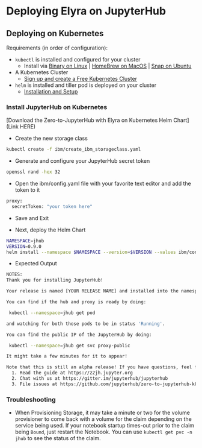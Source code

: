 <!--
{% comment %}
Copyright 2018-2020 IBM Corporation

Licensed under the Apache License, Version 2.0 (the "License");
you may not use this file except in compliance with the License.
You may obtain a copy of the License at

http://www.apache.org/licenses/LICENSE-2.0

Unless required by applicable law or agreed to in writing, software
distributed under the License is distributed on an "AS IS" BASIS,
WITHOUT WARRANTIES OR CONDITIONS OF ANY KIND, either express or implied.
See the License for the specific language governing permissions and
limitations under the License.
{% endcomment %}
-->
# Deploying Elyra on JupyterHub 

   
## Deploying on Kubernetes 

Requirements (in order of configuration):
- `kubectl` is installed and configured for your cluster
    - Install via [Binary on Linux](https://kubernetes.io/docs/tasks/tools/install-kubectl/#install-kubectl-binary-with-curl-on-linux)
                | [HomeBrew on MacOS](https://kubernetes.io/docs/tasks/tools/install-kubectl/#install-using-other-package-management)
                | [Snap on Ubuntu](https://kubernetes.io/docs/tasks/tools/install-kubectl/#install-using-other-package-management)
- A Kubernetes Cluster
    - [Sign up and create a Free Kubernetes Cluster](https://cloud.ibm.com/docs/containers?topic=containers-getting-started#clusters_gs)
- `helm` is installed and tiller pod is deployed on your cluster
    - [Installation and Setup](https://zero-to-jupyterhub.readthedocs.io/en/latest/setup-jupyterhub/setup-helm.html)

### Install JupyterHub on Kubernetes

[Download the Zero-to-JupyterHub with Elyra on Kubernetes Helm Chart](Link HERE)

- Create the new storage class
```bash 
kubectl create -f ibm/create_ibm_storageclass.yaml
```

- Generate and configure your JupyterHub secret token
```bash
openssl rand -hex 32
```
- Open the ibm/config.yaml file with your favorite text editor and add the token to it
```bash
proxy:
  secretToken: "your token here"
```
- Save and Exit

- Next, deploy the Helm Chart 
```bash
NAMESPACE=jhub
VERSION=0.9.0
helm install --namespace $NAMESPACE --version=$VERSION --values ibm/config.yaml .
``` 

- Expected Output
```bash
NOTES:
Thank you for installing JupyterHub!

Your release is named [YOUR RELEASE NAME] and installed into the namespace jhub.

You can find if the hub and proxy is ready by doing:

 kubectl --namespace=jhub get pod

and watching for both those pods to be in status 'Running'.

You can find the public IP of the JupyterHub by doing:

 kubectl --namespace=jhub get svc proxy-public

It might take a few minutes for it to appear!

Note that this is still an alpha release! If you have questions, feel free to
  1. Read the guide at https://z2jh.jupyter.org
  2. Chat with us at https://gitter.im/jupyterhub/jupyterhub
  3. File issues at https://github.com/jupyterhub/zero-to-jupyterhub-k8s/issues
```

### Troubleshooting 

- When Provisioning Storage, it may take a minute or two for the volume provisioner to come back with a volume for 
  the claim depending on the service being used. If your notebook startup times-out prior to the claim being `Bound`, just 
  restart the Notebook. You can use `kubectl get pvc -n jhub` to see the status of the claim. 